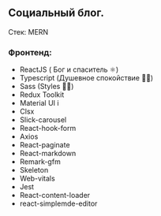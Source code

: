 ## Социальный блог. 

Стек: MERN

### Фронтенд:

- ReactJS ( Бог и спаситель ⚛︎)
- Typescript (Душевное спокойствие 🙏🏻)
- Sass (Styles 💅🏻)
- Redux Toolkit
- Material UI i
- Clsx
- Slick-carousel
- React-hook-form
- Axios
- React-paginate
- React-markdown
- Remark-gfm
- Skeleton
- Web-vitals
- Jest
- React-content-loader
- react-simplemde-editor

 
